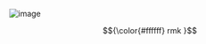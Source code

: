 ![image](https://github.com/user-attachments/assets/27e51b42-049f-472d-bf79-164610d4aabe)

  
<p align="center"> $${\color{#ffffff}
  rmk }$$
